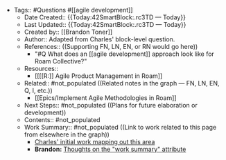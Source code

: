 - Tags:: #Questions #[[agile development]]
    - Date Created:: {{Today:42SmartBlock:.rc3TD — Today}}
    - Last Updated:: {{Today:42SmartBlock:.rc3TD — Today}}
    - Created by:: [[Brandon Toner]]
    - Author:: Adapted from Charles' block-level question.
    - References::  ((Supporting FN, LN, EN, or RN would go here))
        - "#Q What does an [[agile development]] approach look like for Roam Collective?"
    - Resources::
        - [[[[R:]] Agile Product Management in Roam]]
    - Related:: #not_populated ((Related notes in the graph — FN, LN, EN, Q, I, etc.))
        - [[Epics/Implement Agile Methodologies in Roam]]
    - Next Steps:: #not_populated ((Plans for future elaboration or development))
    - Contents:: #not_populated
    - Work Summary:: #not_populated ((Link to work related to this page from elsewhere in the graph))
        - [Charles' initial work mapping out this area](((6GfcqwQrI)))
        - **Brandon:** [Thoughts on the "work summary" attribute](((JZ6S734y4)))
